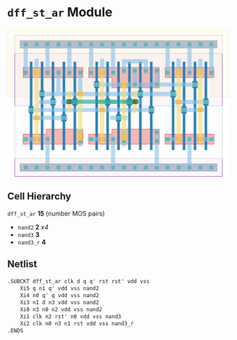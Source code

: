 # `dff_st_ar` Module
![Layout](dff_st_ar.png)

## Cell Hierarchy

`dff_st_ar` **15** (number MOS pairs)
- `nand2` **2** *x4*
- `nand3` **3**
- `nand3_r` **4**

## Netlist

```
.SUBCKT dff_st_ar clk d q q' rst rst' vdd vss
    Xi5 q n1 q' vdd vss nand2
    Xi4 n0 q' q vdd vss nand2
    Xi3 n1 d n3 vdd vss nand2
    Xi0 n3 n0 n2 vdd vss nand2
    Xi1 clk n2 rst' n0 vdd vss nand3
    Xi2 clk n0 n3 n1 rst vdd vss nand3_r
.ENDS
```
